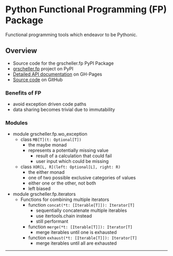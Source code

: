 # Python Functional Programming (FP) Package 

Functional programming tools which endeavor to be Pythonic.

## Overview

* Source code for the grscheller.fp PyPI Package
* [grscheller.fp][1] project on PyPI
* [Detailed API documentation][2] on GH-Pages
* [Source code][3] on GitHub

### Benefits of FP

* avoid exception driven code paths
* data sharing becomes trivial due to immutability

### Modules

* module grscheller.fp.wo\_exception
  * class `MB[T](t: Optional[T])`
    * the maybe monad
    * represents a potentially missing value
      * result of a calculation that could fail
      * user input which could be missing
  * class `XOR[L, R](left: Optional[L], right: R)`
    * the either monad
    * one of two possible exclusive categories of values
    * either one or the other, not both
    * left biased
* module grscheller.fp.iterators
  * Functions for combining multiple iterators
    * function `concat(*t: [Iterable[T]]): Iterator[T]`
      * sequentially concatenate multiple iterables
      * use itertools.chain instead
      * still performant
    * function `merge(*t: [Iterable[T]]): Iterator[T]`
      * merge iterables until one is exhausted
    * function `exhaust(*t: [Iterable[T]]): Iterator[T]`
      * merge iterables until all are exhausted

---

[1]: https://pypi.org/project/grscheller.fp/
[2]: https://grscheller.github.io/fp/
[3]: https://github.com/grscheller/fp/
